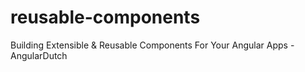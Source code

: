 # reusable-components
Building Extensible &amp; Reusable Components  For Your Angular Apps - AngularDutch

